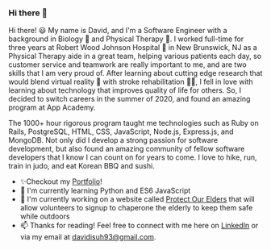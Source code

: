 ### Hi there 👋
Hi there! 😃 My name is David, and I'm a Software Engineer with a background in Biology 🧬 and Physical Therapy 🏃‍. I worked full-time for three years at Robert Wood Johnson Hospital 🏥 in New Brunswick, NJ as a Physical Therapy aide in a great team, helping various patients each day, so customer service and teamwork are really important to me, and are two skills that I am very proud of. After learning about cutting edge research that would blend virtual reality 🤖 with stroke rehabilitation 👨‍🦯, I fell in love with learning about technology that improves quality of life for others. So, I decided to switch careers in the summer of 2020, and found an amazing program at App Academy.

The 1000+ hour rigorous program taught me technologies such as Ruby on Rails, PostgreSQL, HTML, CSS, JavaScript, Node.js, Express.js, and MongoDB. Not only did I develop a strong passion for software development, but also found an amazing community of fellow software developers that I know I can count on for years to come. I love to hike, run, train in judo, and eat Korean BBQ and sushi.

- ✨Checkout my [Portfolio](https://dsuh93.github.io/portfolio/)!
- 🌱 I'm currently learning Python and ES6 JavaScript
- 🔭 I'm currently working on a website called [Protect Our Elders](https://protect-our-elders.herokuapp.com/) that will allow volunteers to signup to chaperone the elderly to keep them safe while outdoors
- 📫 Thanks for reading! Feel free to connect with me here on [LinkedIn](https://www.linkedin.com/in/david-i-suh/) or via my email at davidisuh93@gmail.com. 
<!--
**dsuh93/dsuh93** is a ✨ _special_ ✨ repository because its `README.md` (this file) appears on your GitHub profile.

Here are some ideas to get you started:

- 🔭 I’m currently working on ...
- 🌱 I’m currently learning ...
- 👯 I’m looking to collaborate on ...
- 🤔 I’m looking for help with ...
- 💬 Ask me about ...
- 📫 How to reach me: ...
- 😄 Pronouns: ...
- ⚡ Fun fact: ...
-->
